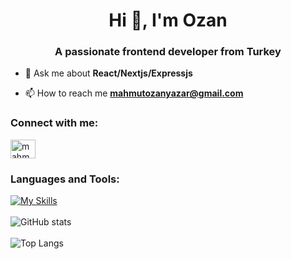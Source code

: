
<h1 align="center">Hi 👋, I'm Ozan</h1>
<h3 align="center">A passionate frontend developer from Turkey</h3>

- 💬 Ask me about **React/Nextjs/Expressjs**

- 📫 How to reach me **mahmutozanyazar@gmail.com**

<h3 align="left">Connect with me:</h3>
<p align="left">
<a href="https://linkedin.com/in/mahmutozanyazar" target="blank"><img align="center" src="https://raw.githubusercontent.com/rahuldkjain/github-profile-readme-generator/master/src/images/icons/Social/linked-in-alt.svg" alt="mahmutozanyazar" height="30" width="40" /></a>
</p>



<h3 align="left">Languages and Tools:</h3>

[![My Skills](https://skills.thijs.gg/icons?i=html,css,scss,tailwind,bootstrap,figma,photoshop,javascript,typescript,react,next,mongodb,express&theme=light)](https://skills.thijs.gg) 
<br><br>
![GitHub stats](https://github-readme-stats.vercel.app/api?username=CharalambosIoannou&show_icons=true&theme=tokyonight) <br><br>
![Top Langs](https://github-readme-stats.vercel.app/api/top-langs/?username=CharalambosIoannou&theme=tokyonight)

